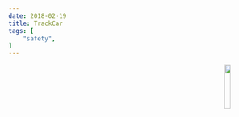 ```yaml
---
date: 2018-02-19
title: TrackCar
tags: [
    "safety",
]
---
```

<img align="right" src="https://i.imgur.com/p8jenZt.png" width=15%>

